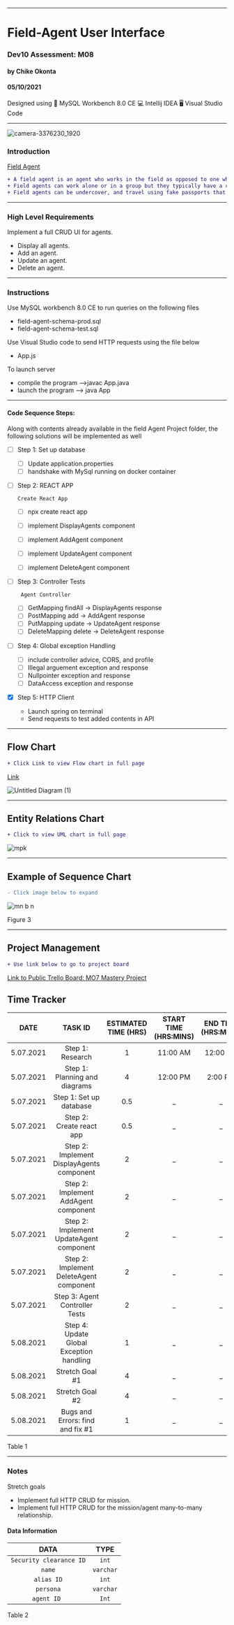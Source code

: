 ____________________________________
# Field-Agent User Interface
### Dev10 Assessment: M08
#### by Chike Okonta
#### 05/10/2021

Designed using 
💾 MySQL Workbench 8.0 CE
💻 Intellij IDEA
🖥️ Visual Studio Code

_______________________________________________________
![camera-3376230_1920](https://user-images.githubusercontent.com/40407778/116750233-c003e980-a9c7-11eb-9a87-02f0c625c447.jpg)


### Introduction
[Field Agent](https://en.wikipedia.org/wiki/Field_agent)  
```diff
+ A field agent is an agent who works in the field as opposed to one who operates at the office or headquarters. 
+ Field agents can work alone or in a group but they typically have a case officer who is in charge.
+ Field agents can be undercover, and travel using fake passports that may be under the name of a front organization or shell corporation.
```
___________________________________________________
### High Level Requirements
Implement a full CRUD UI for agents.
- Display all agents.
- Add an agent.
- Update an agent.
- Delete an agent.
___________________________________________________
### Instructions
Use MySQL workbench 8.0 CE to run queries on the following files
- field-agent-schema-prod.sql
- field-agent-schema-test.sql

Use Visual Studio code to send HTTP requests using the file below
- App.js

To launch server
- compile the program -->javac App.java
- launch the program --> java App
_______________________________________________________
#### Code Sequence Steps:
Along with contents already available in the field Agent Project folder, the following solutions will be implemented as well
- [ ] Step 1: Set up database
     - [ ] Update application.properties
     - [ ] handshake with MySql running on docker container
      
- [ ] Step 2: REACT APP
      
      Create React App
     - [ ] npx create react app
     - [ ] implement DisplayAgents component
     - [ ] implement AddAgent component
     - [ ] implement UpdateAgent component
     - [ ] implement DeleteAgent component
     
     
- [ ] Step 3: Controller Tests

       Agent Controller
     - [ ] GetMapping findAll -> DisplayAgents response
     - [ ] PostMapping add -> AddAgent response 
     - [ ] PutMapping update -> UpdateAgent response
     - [ ] DeleteMapping delete -> DeleteAgent response
     
- [ ] Step 4: Global exception Handling
     - [ ] include controller advice, CORS, and profile
     - [ ] Illegal arguement exception and response
     - [ ] Nullpointer exception and response
     - [ ] DataAccess exception and response
- [X] Step 5: HTTP Client
    - Launch spring on terminal
    - Send requests to test added contents in API
 ______________________________________________________________________
## Flow Chart
 ```diff
 + Click Link to view Flow chart in full page
 ```
 [Link](https://viewer.diagrams.net/?highlight=0000ff&edit=_blank&layers=1&nav=1#R3Vpbe6I4GP41XupDEk5eWmm73W13dp7WmfZqnggpUJFQiKf59ZtAEDCeujNWXG8kX%2FIl5P1OeaMdNJwub1OcBA%2FUI1EHat6yg5wOhFDXIf8SktVaYhUSPw29QqZVgsfwJymEoJTOQo9kUlaIGKURC5Om0KVxTFzWkOE0pYvmsFcaeQ1Bgn2iCB5dHKnS76HHgkKqA1TJ%2FyChH8iVDVt2jLE78VM6i%2BVyHYg0EwyhXnRPcTmV3GcWYI8uaiJ03UHDlFJWPE2XQxIJbEvUvt%2Btvkf3E%2FP2z6%2FZOx5d%2FfX097duMdnNR1TWG0xJzP7z1M9g8Q3q3oOzuH0f%2BfrYXXyZd4FmF5PPcTQjJQ5mxJe5Cvi6pi%2BeSkmW4LiU3YSE2wlqA1%2B8FNRGd3zp0XM5lDfqo2tiddpdC2kZW0kjm%2B8zAfPVK41ZN8tdcMAHAJgs%2BVeuqeV9C2lp0RvTdIqjSrlcZbzincMgnBD%2B%2FWXC1fCB1x6nR23EC%2BelSDN6QOtBTXjnWqPWv0Vl72L7VUcP9yLAIpxl4jvAqTAJj8rQj3Nk%2BJSaQ%2BYiZI%2BccpBlJMumhXEfhJucfhtPQSjeP0npm0gUecpgOIyFkAWkSA4RXYSxz5%2Ff8BznYeFOeIhnR6%2FSFVjQKZ%2F3Qyp55vzgKpjhgeuS7GNqo4wIe93FjLxil2%2FbxNOE98XjLNkDJ2xEDGRkmQcXm0ZcAERUsZROyJBG3B2QE9OYiIgKo2hDxCPAFRAjx6haT5Sv7XTzYFsEISOPiXg35Cx4WeEyOifpa5TnxyD0PBJzWZ5cicg%2FQiubEOYGsiGCtVyWJ95r%2Fca5ButtHEx1MiXyNfk2a2VApr5bQqeEpSLOZW8XlVVNlrkuAGXlWFRVA5pyVFCrGAjKJIllpfLX01f5lj%2FIlLs9%2Ff74%2BrKak5%2F42484%2Bjpc2tf684S%2FlGI24vHiJps0ZQH1aYyj60q6gWo15p7mJhIovhHGVrJS4xmjTT8gy5A9C%2FWeIVsvcjLx7CzrjVXZiPl%2BCyVolO2Xemell7dKxWKDYlcb1fo4C2d0lrpkH4TyxIFTn7A94%2Frb3SMlEWbhvPly2%2Bycqw7SFK9qAxIaxiyrzfyPENS8rr%2FhdLastzc7FJCu71XgD8U7VD633swvuOGWM8CGW1ZOJzwIjzMazRgZpK70MtB0MVx1VE6gROuxbrA7qqENmnhZ5bGvFtRoW1AbJjpRUOsKmoMk6b1lCqb11BzgREinS1%2Bc0nsk7eHYDUR63JptjwJ0t61VQGtwARvxxPCJgBkKYPnhMj9ZbsPt13xxG5wyjvnsxlXHcJRaGcYBSUO2US4r6W83x1IxRcnO7B4wFA8HprEWN2ymmT3rRFbTFKs5YZZEeJXb7ZDVtlmhZrNTAco%2FPdPSgWEhDSGrZD8SXFAmvhq0NuzpFugDjZ8XkNE3tqBsaieC2FQziedJwnV56EJNTc3nRNdS0B0lHuaJpM0A6z0b7QS4r2aGcwKsXi04JCIXDDCyrVYBjAwFxU%2BlD9b%2FgD%2F0O8fxB2hsd5zTEggDbhIIeb7dRSDsPtqrcCICYZ3XEWHdEcGxjtjwQ3Ahfrgjf53WDRVaapp7vVDhvc3xp3HCvlJuDtSYtrBYHuVNtCxNLeSfTGKBerzPy%2FaQ8qigUcQJanH%2F2gZOu%2BNu55ycFgAFv9%2Fsje3isTtMcAE8FkDFUq9h7A2E5nmOqPuxvCwKC9S7Rex5l4gstNp1%2BAfqPeMs569tBXcvszLaRV2Beifp5dx1vLprrffuA1hHdqsAhqr3iqx7tbpz2grv%2FrutdqVdZCooXgAhs1rFyKA0WDt%2FWlSIvgnqXnP4JqE5%2FjSUDKpp9EB0t4WT2drmD4vn52RQ%2FT3Aoe5E%2FFmkDSxs1w3ZOWkYVC%2F5H1aP74eO9pfNxXYZ4gLIGFLJWP5bcDe%2FfOg%2BugGZqpcOn3RAOIBrW04IvFn9KbXI5NU%2Ff9H1vw%3D%3D)
 
![Untitled Diagram (1)](https://user-images.githubusercontent.com/40407778/117492462-3c9e4700-af37-11eb-9fa4-a7750649d9f9.jpg)
______________________________________________________________________
## Entity Relations Chart
 ```diff
 + Click to view UML chart in full page
 ```
![mpk](https://user-images.githubusercontent.com/40407778/116732632-b622bc00-a9b0-11eb-99bc-1383eec13f76.JPG)
______________________________________________________________________
## Example of Sequence Chart
```diff
- Click image below to expand
```
![mn b n](https://user-images.githubusercontent.com/40407778/116732898-faae5780-a9b0-11eb-9e1e-f2493a3e2ebb.JPG)

Figure 3
____________________________________________________________________

## Project Management 
```diff
+ Use link below to go to project board
```
[Link to Public Trello Board: MO7 Mastery Project](https://trello.com/b/UxKWWpzZ/m08-field-agent-ui)

## Time Tracker

|DATE |TASK ID|ESTIMATED TIME (HRS) | START TIME (HRS:MINS)|END TIME (HRS:MINS)| STATUS
|:---:| :---: | :---:               | :---:                |:---:              |:---:
|5.07.2021| Step 1: Research| 1 | 11:00 AM | 12:00 PM | Completed
|5.07.2021| Step 1: Planning and diagrams  | 4 | 12:00 PM | 2:00 PM | Completed
|5.07.2021| Step 1: Set up database | 0.5              | _  | _ | Not Started
|5.07.2021| Step 2: Create react app| 0.5  | _  | _ | Not Started
|5.07.2021| Step 2: Implement DisplayAgents component| 2 | _ | _ | Not Started
|5.07.2021| Step 2: Implement AddAgent component| 2 | _ | _ | Not Started
|5.07.2021| Step 2: Implement UpdateAgent component| 2 | _ | _ | Not Started
|5.07.2021| Step 2: Implement DeleteAgent component| 2 | _ | _ | Not Started
|5.07.2021| Step 3: Agent Controller Tests | 2              | _  | _ | Not Started
|5.08.2021| Step 4: Update Global Exception handling | 1              | _ | _ | Not Started
|5.08.2021| Stretch Goal #1 | 4       | _  | _ | Not Started
|5.08.2021| Stretch Goal #2 | 4      | _  | _ | Not Started
|5.08.2021| Bugs and Errors: find and fix #1 | 1  | _  | _ | Not Started

Table 1
 ________________________________________________________

### Notes
Stretch goals
 - Implement full HTTP CRUD for mission.
 - Implement full HTTP CRUD for the mission/agent many-to-many relationship.

#### Data Information
  
  |DATA| TYPE
  | :---:|:---:
  |`Security clearance ID`| `int`
  | `name` |`varchar`
  | `alias ID` |`int`
  | `persona` |`varchar`
  | `agent ID ` |`Int`

Table 2



